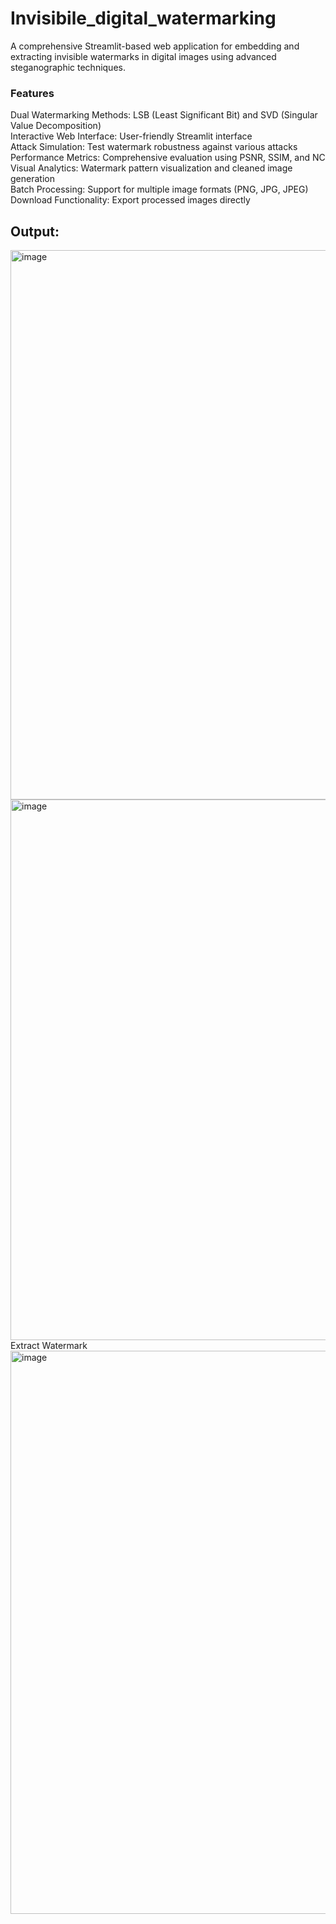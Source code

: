 # Invisibile_digital_watermarking
A comprehensive Streamlit-based web application for embedding and extracting invisible watermarks in digital images using advanced steganographic techniques.
<h3>Features</h3>

Dual Watermarking Methods: LSB (Least Significant Bit) and SVD (Singular Value Decomposition)<br>
Interactive Web Interface: User-friendly Streamlit interface<br>
Attack Simulation: Test watermark robustness against various attacks<br>
Performance Metrics: Comprehensive evaluation using PSNR, SSIM, and NC<br>
Visual Analytics: Watermark pattern visualization and cleaned image generation<br>
Batch Processing: Support for multiple image formats (PNG, JPG, JPEG)<br>
Download Functionality: Export processed images directly<br>
<h2>Output: </h2>

<img width="1895" height="879" alt="image" src="https://github.com/user-attachments/assets/b5b78e35-c1a9-4783-958f-15343b52c138" />
<img width="1849" height="865" alt="image" src="https://github.com/user-attachments/assets/9184a08c-07c6-4c27-b462-45f33fce666b" />
Extract Watermark
<img width="1896" height="901" alt="image" src="https://github.com/user-attachments/assets/5eea3831-083a-4d71-8a7c-2ba6e0dc068b" />

